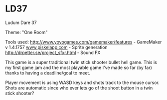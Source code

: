 # LD37
Ludum Dare 37

Theme: "One Room"

Tools used:
http://www.yoyogames.com/gamemaker/features - GameMaker v 1.4.1757
www.piskelapp.com - Sprite generation
http://drpetter.se/project_sfxr.html - Sound FX


This game is a super traditional twin stick shooter bullet hell game.  This is my first game jam and the most playable game I've made so far (by far) thanks to having a deadline/goal to meet.

Player movement is using WASD keys and shots track to the mouse cursor.  Shots are automatic since who ever lets go of the shoot button in a twin stick shooter?
